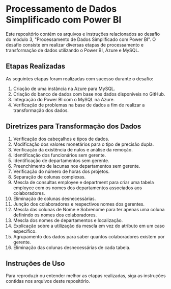 # Processamento de Dados Simplificado com Power BI
Este repositório contém os arquivos e instruções relacionados ao desafio do módulo 3, "Processamento de Dados Simplificado com Power BI". O desafio consiste em realizar diversas etapas de processamento e transformação de dados utilizando o Power BI, Azure e MySQL.

## Etapas Realizadas
As seguintes etapas foram realizadas com sucesso durante o desafio:

1. Criação de uma instância na Azure para MySQL.
2. Criação do banco de dados com base nos dados disponíveis no GitHub.
3. Integração do Power BI com o MySQL na Azure.
4. Verificação de problemas na base de dados a fim de realizar a transformação dos dados.

## Diretrizes para Transformação dos Dados
1. Verificação dos cabeçalhos e tipos de dados.
2. Modificação dos valores monetários para o tipo de precisão dupla.
3. Verificação da existência de nulos e análise da remoção.
4. Identificação dos funcionários sem gerente.
5. Identificação de departamentos sem gerente.
6. Preenchimento de lacunas nos departamentos sem gerente.
7. Verificação do número de horas dos projetos.
8. Separação de colunas complexas.
9. Mescla de consultas employee e department para criar uma tabela employee com os nomes dos departamentos associados aos colaboradores.
10. Eliminação de colunas desnecessárias.
11. Junção dos colaboradores e respectivos nomes dos gerentes.
12. Mescla das colunas de Nome e Sobrenome para ter apenas uma coluna definindo os nomes dos colaboradores.
13. Mescla dos nomes de departamentos e localização.
14. Explicação sobre a utilização da mescla em vez do atributo em um caso específico.
15. Agrupamento dos dados para saber quantos colaboradores existem por gerente.
16. Eliminação das colunas desnecessárias de cada tabela.

## Instruções de Uso
Para reproduzir ou entender melhor as etapas realizadas, siga as instruções contidas nos arquivos deste repositório.
